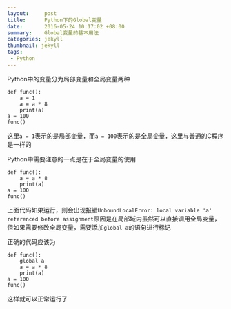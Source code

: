 ```yaml
---
layout:     post
title:	    Python下的Global变量
date:       2016-05-24 10:17:02 +08:00
summary:    Global变量的基本用法
categories: jekyll
thumbnail: jekyll
tags:
 - Python
---
```

Python中的变量分为局部变量和全局变量两种

    def func():
        a = 1
        a = a * 8
        print(a)
    a = 100
    func()

这里`a = 1`表示的是局部变量，而`a = 100`表示的是全局变量，这里与普通的C程序是一样的

Python中需要注意的一点是在于全局变量的使用

    def func():
        a = a * 8
        print(a)
    a = 100
    func()

上面代码如果运行，则会出现报错`UnboundLocalError: local variable 'a' referenced before assignment`原因是在局部域内虽然可以直接调用全局变量，但如果需要修改全局变量，需要添加`global a`的语句进行标记

正确的代码应该为

    def func():
        global a
        a = a * 8
        print(a)
    a = 100
    func()

这样就可以正常运行了

